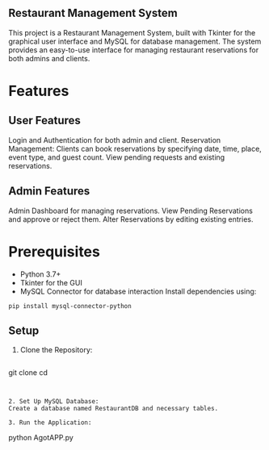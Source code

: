 ## Restaurant Management System

This project is a Restaurant Management System, built with Tkinter for the graphical user interface and MySQL for database management. The system provides an easy-to-use interface for managing restaurant reservations for both admins and clients.

# Features

## User Features

Login and Authentication for both admin and client.
Reservation Management:
Clients can book reservations by specifying date, time, place, event type, and guest count.
View pending requests and existing reservations.

## Admin Features

Admin Dashboard for managing reservations.
View Pending Reservations and approve or reject them.
Alter Reservations by editing existing entries.

# Prerequisites

* Python 3.7+
* Tkinter for the GUI
* MySQL Connector for database interaction
Install dependencies using:
```
pip install mysql-connector-python
```

## Setup

1. Clone the Repository:
   
   ```
  git clone <repository-url>
  cd <repository-folder>
   ```


2. Set Up MySQL Database:
  Create a database named RestaurantDB and necessary tables.

3. Run the Application:

  ```
  python AgotAPP.py
  ```
